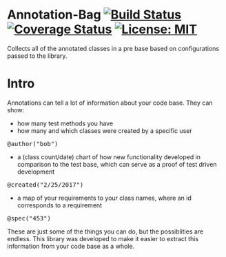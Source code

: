 # Annotation-Bag [![Build Status](https://travis-ci.org/ferenc4/Annotation-Bag.svg?branch=master)](https://travis-ci.org/ferenc4/Annotation-Bag) [![Coverage Status](https://coveralls.io/repos/github/nebula-plugins/gradle-lint-plugin/badge.svg?branch=master)](https://coveralls.io/github/nebula-plugins/gradle-lint-plugin?branch=master) [![License: MIT](https://img.shields.io/badge/License-MIT-yellow.svg)](https://opensource.org/licenses/MIT)
Collects all of the annotated classes in a pre base based on configurations passed to the library.

# Intro
Annotations can tell a lot of information about your code base. They can show:
- how many test methods you have
- how many and which classes were created by a specific user
<pre>
@author("bob")
</pre>
- a (class count/date) chart of how new functionality developed in comparison to the test base, which can serve as a proof of test driven development
<pre>
@created("2/25/2017")
</pre>
- a map of your requirements to your class names, where an id corresponds to a requirement
<pre>
@spec("453")
</pre>

These are just some of the things you can do, but the possiblities are endless.
This library was developed to make it easier to extract this information from your code base as a whole.

